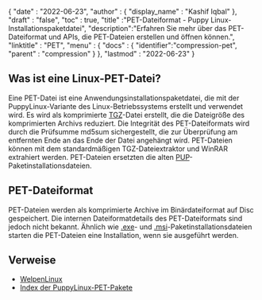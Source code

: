 {
  "date" : "2022-06-23",
  "author" : {
    "display_name" : "Kashif Iqbal"
},
  "draft" : "false",
  "toc" : true,
  "title" :"PET-Dateiformat - Puppy Linux-Installationspaketdatei",
  "description":"Erfahren Sie mehr über das PET-Dateiformat und APIs, die PET-Dateien erstellen und öffnen können.",
  "linktitle" : "PET",
  "menu" : {
    "docs" : {
"identifier":"compression-pet",
      "parent" : "compression"
}
},
  "lastmod" : "2022-06-23"
}

## Was ist eine Linux-PET-Datei?

Eine PET-Datei ist eine Anwendungsinstallationspaketdatei, die mit der PuppyLinux-Variante des Linux-Betriebssystems erstellt und verwendet wird. Es wird als komprimierte [TGZ](/de/compression/tgz/)-Datei erstellt, die die Dateigröße des komprimierten Archivs reduziert. Die Integrität des PET-Dateiformats wird durch die Prüfsumme md5sum sichergestellt, die zur Überprüfung am entfernten Ende an das Ende der Datei angehängt wird. PET-Dateien können mit dem standardmäßigen TGZ-Dateiextraktor und WinRAR extrahiert werden. PET-Dateien ersetzten die alten [PUP](/de/compression/pup/)-Paketinstallationsdateien.

## PET-Dateiformat

PET-Dateien werden als komprimierte Archive im Binärdateiformat auf Disc gespeichert. Die internen Dateiformatdetails des PET-Dateiformats sind jedoch nicht bekannt. Ähnlich wie [.exe](/de/executable/exe/)- und [.msi](/de/executable/msi/)-Paketinstallationsdateien starten die PET-Dateien eine Installation, wenn sie ausgeführt werden.

## Verweise

* [WelpenLinux](https://en.wikipedia.org/wiki/Puppy_Linux)
* [Index der PuppyLinux-PET-Pakete](https://distro.ibiblio.org/puppylinux/pet-packages-lucid/)

